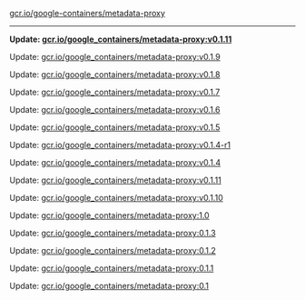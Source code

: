 [gcr.io/google-containers/metadata-proxy](https://hub.docker.com/r/cruse/metadata-proxy/tags/) 

----
**Update: [gcr.io/google_containers/metadata-proxy:v0.1.11](https://hub.docker.com/r/cruse/metadata-proxy/tags/)**

Update: [gcr.io/google_containers/metadata-proxy:v0.1.9](https://hub.docker.com/r/cruse/metadata-proxy/tags/)

Update: [gcr.io/google_containers/metadata-proxy:v0.1.8](https://hub.docker.com/r/cruse/metadata-proxy/tags/)

Update: [gcr.io/google_containers/metadata-proxy:v0.1.7](https://hub.docker.com/r/cruse/metadata-proxy/tags/)

Update: [gcr.io/google_containers/metadata-proxy:v0.1.6](https://hub.docker.com/r/cruse/metadata-proxy/tags/)

Update: [gcr.io/google_containers/metadata-proxy:v0.1.5](https://hub.docker.com/r/cruse/metadata-proxy/tags/)

Update: [gcr.io/google_containers/metadata-proxy:v0.1.4-r1](https://hub.docker.com/r/cruse/metadata-proxy/tags/)

Update: [gcr.io/google_containers/metadata-proxy:v0.1.4](https://hub.docker.com/r/cruse/metadata-proxy/tags/)

Update: [gcr.io/google_containers/metadata-proxy:v0.1.11](https://hub.docker.com/r/cruse/metadata-proxy/tags/)

Update: [gcr.io/google_containers/metadata-proxy:v0.1.10](https://hub.docker.com/r/cruse/metadata-proxy/tags/)

Update: [gcr.io/google_containers/metadata-proxy:1.0](https://hub.docker.com/r/cruse/metadata-proxy/tags/)

Update: [gcr.io/google_containers/metadata-proxy:0.1.3](https://hub.docker.com/r/cruse/metadata-proxy/tags/)

Update: [gcr.io/google_containers/metadata-proxy:0.1.2](https://hub.docker.com/r/cruse/metadata-proxy/tags/)

Update: [gcr.io/google_containers/metadata-proxy:0.1.1](https://hub.docker.com/r/cruse/metadata-proxy/tags/)

Update: [gcr.io/google_containers/metadata-proxy:0.1](https://hub.docker.com/r/cruse/metadata-proxy/tags/)


